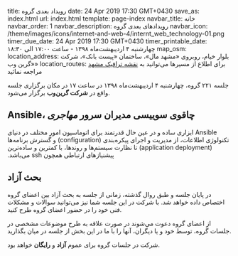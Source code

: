 title: رویداد بعدی گروه
date: 24 Apr 2019 17:30 GMT+0430
save_as: index.html
url: index.html
template: page-index
navbar_title: خانه
navbar_order: 1
navbar_description: رویدادهای بعدی گروه
navbar_icon: /theme/images/icons/internet-and-web-4/internt_web_technology-01.png
timer_due_date: 24 Apr 2019 17:30 GMT+0430
timer_printable_date: چهارشنبه ۴ اردیبهشت‌ماه ۱۳۹۸ - ساعت ۱۷:۰۰ الی ۱۸:۳۰
map_osm: 
location_address: بلوار خیام، روبروی «مشهد مال»، ساختمان «پیست بانک»، شرکت «گرین وب»
location_routes: 
    برای اطلاع از مسیرها می‌توانید به <a href="http://map.mashadtraffic.ir">نقشه ترافیک مشهد</a> مراجعه نمائید

جلسه ۲۲۱ گروه، چهارشنبه ۴ اردیبهشت‌ماه ۱۳۹۸ در ساعت ۱۷ در مکان برگزاری جلسه واقع در
**شرکت گرین‌وب** برگزار می‌شود.

## Ansible، چاقوی سوییسی مدیران سرور *مهاجری*
‫Ansible ابزاری ساده و در عین حال قدرتمند برای اتوماسیون امور مختلف در دنیای ‫تکنولوژی اطلاعات، از مدیریت و اجرای پیکره‌بندی (configuration) و گسترش برنامه‌ها (application deployment) تا نظارت سیستم‌ها و روندها، با کمترین و ساده‌ترین پیشنیازهای ارتباطی همچون ssh می‌باشد.

## بحث آزاد
در پایان جلسه و طبق روال گذشته، زمانی از جلسه به بحث آزاد بین اعضای گروه
اختصاص داده خواهد شد. با شرکت در این جلسه شما نیز می‌توانید سوالات و مشکلات
فنی خود را در حضور اعضای گروه طرح کنید.

از اعضای گروه دعوت می‌شوند در صورت علاقه به طرح موضوعات مشخصی در جلسات
گروه، توسط خود و یا دیگران، آنها را با ما در این بخش از جلسه در میان بگذارید.

شرکت در جلسات گروه برای عموم **آزاد** و **رایگان** خواهد بود.

[1]: http://map.mashadtraffic.ir
